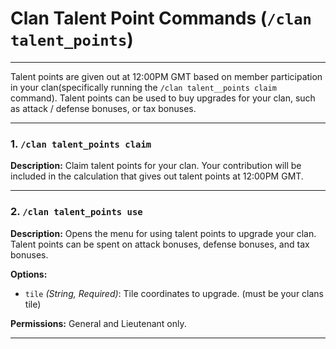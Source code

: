 

# Clan Talent Point Commands (`/clan talent_points`)
---
Talent points are given out at 12:00PM GMT based on member participation in your clan(specifically running the `/clan talent__points claim` command). Talent points can be used to buy upgrades for your clan, such as attack / defense bonuses, or tax bonuses.

---
### 1. `/clan talent_points claim`
**Description:** Claim talent points for your clan. Your contribution will be included in the calculation that gives out talent points at 12:00PM GMT.

---

### 2. `/clan talent_points use`
**Description:** Opens the menu for using talent points to upgrade your clan. Talent points can be spent on attack bonuses, defense bonuses, and tax bonuses.

**Options:**
- `tile` *(String, Required)*: Tile coordinates to upgrade. (must be your clans tile)

**Permissions:** General and Lieutenant only.

---